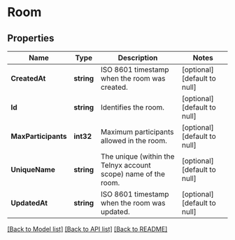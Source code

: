 # Room

## Properties
Name | Type | Description | Notes
------------ | ------------- | ------------- | -------------
**CreatedAt** | **string** | ISO 8601 timestamp when the room was created. | [optional] [default to null]
**Id** | **string** | Identifies the room. | [optional] [default to null]
**MaxParticipants** | **int32** | Maximum participants allowed in the room. | [optional] [default to null]
**UniqueName** | **string** | The unique (within the Telnyx account scope) name of the room. | [optional] [default to null]
**UpdatedAt** | **string** | ISO 8601 timestamp when the room was updated. | [optional] [default to null]

[[Back to Model list]](../README.md#documentation-for-models) [[Back to API list]](../README.md#documentation-for-api-endpoints) [[Back to README]](../README.md)

